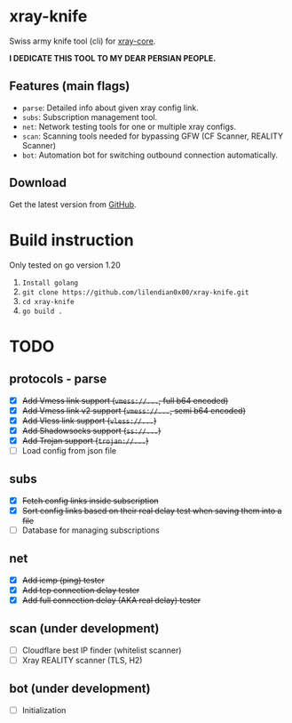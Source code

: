 # xray-knife
Swiss army knife tool (cli) for [xray-core](https://github.com/XTLS/Xray-core).

**I DEDICATE THIS TOOL TO MY DEAR PERSIAN PEOPLE.**

## Features (main flags)
- `parse`: Detailed info about given xray config link.
- `subs`: Subscription management tool.
- `net`: Network testing tools for one or multiple xray configs.
- `scan`: Scanning tools needed for bypassing GFW (CF Scanner, REALITY Scanner)
- `bot`: Automation bot for switching outbound connection automatically.

## Download

Get the latest version from [GitHub](https://github.com/lilendian0x00/xray-knife/releases/latest).

# Build instruction
Only tested on go version 1.20

1. `Install golang`
2. `git clone https://github.com/lilendian0x00/xray-knife.git`
3. `cd xray-knife`
4. `go build .`
    

# TODO
## protocols - parse
- [X] ~~Add Vmess link support (`vmess://...`, full b64 encoded)~~
- [X] ~~Add Vmess link v2 support (`vmess://...`, semi b64 encoded)~~
- [X] ~~Add Vless link support (`vless://...`)~~
- [X] ~~Add Shadowsocks support (`ss://...`)~~
- [X] ~~Add Trojan support (`trojan://...`)~~
- [ ] Load config from json file

## subs
- [X] ~~Fetch config links inside subscription~~
- [X] ~~Sort config links based on their real delay test when saving them into a file~~
- [ ] Database for managing subscriptions

## net
- [X] ~~Add icmp (ping) tester~~
- [X] ~~Add tcp connection delay tester~~
- [X] ~~Add full connection delay (AKA real delay) tester~~

## scan (under development)
- [ ] Cloudflare best IP finder (whitelist scanner)
- [ ] Xray REALITY scanner (TLS, H2)

## bot (under development)
- [ ] Initialization

